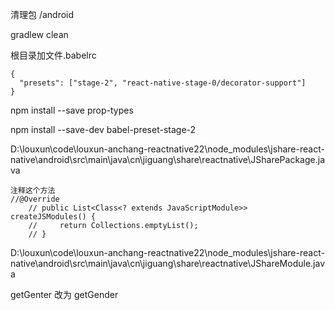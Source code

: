 清理包 /android

gradlew clean





根目录加文件.babelrc

```
{
  "presets": ["stage-2", "react-native-stage-0/decorator-support"]
}
```





npm install --save prop-types

npm install --save-dev babel-preset-stage-2



D:\louxun\code\louxun-anchang-reactnative22\node_modules\jshare-react-native\android\src\main\java\cn\jiguang\share\reactnative\JSharePackage.java

```
注释这个方法
//@Override
    // public List<Class<? extends JavaScriptModule>> createJSModules() {
    //     return Collections.emptyList();
    // }
```



D:\louxun\code\louxun-anchang-reactnative22\node_modules\jshare-react-native\android\src\main\java\cn\jiguang\share\reactnative\JShareModule.java

getGenter 改为 getGender